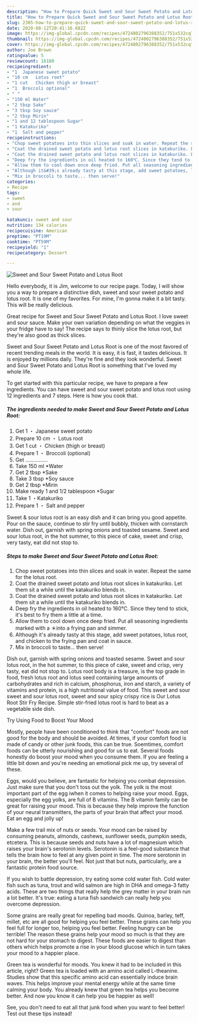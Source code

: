 ```yaml
---
description: "How to Prepare Quick Sweet and Sour Sweet Potato and Lotus Root"
title: "How to Prepare Quick Sweet and Sour Sweet Potato and Lotus Root"
slug: 2305-how-to-prepare-quick-sweet-and-sour-sweet-potato-and-lotus-root
date: 2020-08-12T20:41:16.682Z
image: https://img-global.cpcdn.com/recipes/4724802796388352/751x532cq70/sweet-and-sour-sweet-potato-and-lotus-root-recipe-main-photo.jpg
thumbnail: https://img-global.cpcdn.com/recipes/4724802796388352/751x532cq70/sweet-and-sour-sweet-potato-and-lotus-root-recipe-main-photo.jpg
cover: https://img-global.cpcdn.com/recipes/4724802796388352/751x532cq70/sweet-and-sour-sweet-potato-and-lotus-root-recipe-main-photo.jpg
author: Joe Brown
ratingvalue: 5
reviewcount: 16180
recipeingredient:
- "1  Japanese sweet potato"
- "10 cm   Lotus root"
- "1 cut   Chicken thigh or breast"
- "1  Broccoli optional"
- " "
- "150 ml Water"
- "2 tbsp Sake"
- "3 tbsp Soy sauce"
- "2 tbsp Mirin"
- "1 and 12 tablespoon Sugar"
- "1 Katakuriko"
- "1  Salt and pepper"
recipeinstructions:
- "Chop sweet potatoes into thin slices and soak in water. Repeat the same for the lotus root."
- "Coat the drained sweet potato and lotus root slices in katakuriko. Let them sit a while until the katakuriko blends in."
- "Coat the drained sweet potato and lotus root slices in katakuriko. Let them sit a while until the katakuriko blends in."
- "Deep fry the ingredients in oil heated to 160℃. Since they tend to stick, it&#39;s best to fry them a little at a time."
- "Allow them to cool down once deep fried. Put all seasoning ingredients marked with a ＊into a frying pan and simmer."
- "Although it&#39;s already tasty at this stage, add sweet potatoes, lotus root, and chicken to the frying pan and coat in sauce."
- "Mix in broccoli to taste... then serve!"
categories:
- Recipe
tags:
- sweet
- and
- sour

katakunci: sweet and sour 
nutrition: 134 calories
recipecuisine: American
preptime: "PT19M"
cooktime: "PT59M"
recipeyield: "1"
recipecategory: Dessert

---
```



![Sweet and Sour Sweet Potato and Lotus Root](https://img-global.cpcdn.com/recipes/4724802796388352/751x532cq70/sweet-and-sour-sweet-potato-and-lotus-root-recipe-main-photo.jpg)

Hello everybody, it is Jim, welcome to our recipe page. Today, I will show you a way to prepare a distinctive dish, sweet and sour sweet potato and lotus root. It is one of my favorites. For mine, I'm gonna make it a bit tasty. This will be really delicious.

Great recipe for Sweet and Sour Sweet Potato and Lotus Root. I love sweet and sour sauce. Make your own variation depending on what the veggies in your fridge have to say! The recipe says to thinly slice the lotus root, but they&#39;re also good as thick slices.

Sweet and Sour Sweet Potato and Lotus Root is one of the most favored of recent trending meals in the world. It is easy, it is fast, it tastes delicious. It is enjoyed by millions daily. They're fine and they look wonderful. Sweet and Sour Sweet Potato and Lotus Root is something that I've loved my whole life.


To get started with this particular recipe, we have to prepare a few ingredients. You can have sweet and sour sweet potato and lotus root using 12 ingredients and 7 steps. Here is how you cook that.

<!--inarticleads1-->

##### The ingredients needed to make Sweet and Sour Sweet Potato and Lotus Root:

1. Get 1 ・ Japanese sweet potato
1. Prepare 10 cm  ・ Lotus root
1. Get 1 cut  ・ Chicken (thigh or breast)
1. Prepare 1 ・ Broccoli (optional)
1. Get  ...............
1. Take 150 ml *Water
1. Get 2 tbsp *Sake
1. Take 3 tbsp *Soy sauce
1. Get 2 tbsp *Mirin
1. Make ready 1 and 1/2 tablespoon *Sugar
1. Take 1 ・Katakuriko
1. Prepare 1 ・ Salt and pepper


Sweet &amp; sour lotus root is an easy dish and it can bring you good appetite. Pour on the sauce, continue to stir fry until bubbly, thicken with cornstarch water. Dish out, garnish with spring onions and toasted sesame. Sweet and sour lotus root, in the hot summer, to this piece of cake, sweet and crisp, very tasty, eat did not stop to. 

<!--inarticleads2-->

##### Steps to make Sweet and Sour Sweet Potato and Lotus Root:

1. Chop sweet potatoes into thin slices and soak in water. Repeat the same for the lotus root.
1. Coat the drained sweet potato and lotus root slices in katakuriko. Let them sit a while until the katakuriko blends in.
1. Coat the drained sweet potato and lotus root slices in katakuriko. Let them sit a while until the katakuriko blends in.
1. Deep fry the ingredients in oil heated to 160℃. Since they tend to stick, it&#39;s best to fry them a little at a time.
1. Allow them to cool down once deep fried. Put all seasoning ingredients marked with a ＊into a frying pan and simmer.
1. Although it&#39;s already tasty at this stage, add sweet potatoes, lotus root, and chicken to the frying pan and coat in sauce.
1. Mix in broccoli to taste... then serve!


Dish out, garnish with spring onions and toasted sesame. Sweet and sour lotus root, in the hot summer, to this piece of cake, sweet and crisp, very tasty, eat did not stop to. Lotus root body is a treasure, is the top grade in food, fresh lotus root and lotus seed containing large amounts of carbohydrates and rich in calcium, phosphorus, iron and starch, a variety of vitamins and protein, is a high nutritional value of food. This sweet and sour sweet and sour lotus root, sweet and sour spicy crispy rice is Our Lotus Root Stir Fry Recipe. Simple stir-fried lotus root is hard to beat as a vegetable side dish. 

Try Using Food to Boost Your Mood


Mostly, people have been conditioned to think that "comfort" foods are not good for the body and should be avoided. At times, if your comfort food is made of candy or other junk foods, this can be true. Soemtimes, comfort foods can be utterly nourishing and good for us to eat. Several foods honestly do boost your mood when you consume them. If you are feeling a little bit down and you're needing an emotional pick me up, try several of these.

Eggs, would you believe, are fantastic for helping you combat depression. Just make sure that you don't toss out the yolk. The yolk is the most important part of the egg iwhen it comes to helping raise your mood. Eggs, especially the egg yolks, are full of B vitamins. The B vitamin family can be great for raising your mood. This is because they help improve the function of your neural transmitters, the parts of your brain that affect your mood. Eat an egg and jolly up!

Make a few trail mix of nuts or seeds. Your mood can be raised by consuming peanuts, almonds, cashews, sunflower seeds, pumpkin seeds, etcetera. This is because seeds and nuts have a lot of magnesium which raises your brain's serotonin levels. Serotonin is a feel-good substance that tells the brain how to feel at any given point in time. The more serotonin in your brain, the better you'll feel. Not just that but nuts, particularly, are a fantastic protein food source.

If you wish to battle depression, try eating some cold water fish. Cold water fish such as tuna, trout and wild salmon are high in DHA and omega-3 fatty acids. These are two things that really help the grey matter in your brain run a lot better. It's true: eating a tuna fish sandwich can really help you overcome depression. 

Some grains are really great for repelling bad moods. Quinoa, barley, teff, millet, etc are all good for helping you feel better. These grains can help you feel full for longer too, helping you feel better. Feeling hungry can be terrible! The reason these grains help your mood so much is that they are not hard for your stomach to digest. These foods are easier to digest than others which helps promote a rise in your blood glucose which in turn takes your mood to a happier place.

Green tea is wonderful for moods. You knew it had to be included in this article, right? Green tea is loaded with an amino acid called L-theanine. Studies show that this specific amino acid can essentially induce brain waves. This helps improve your mental energy while at the same time calming your body. You already knew that green tea helps you become better. And now you know it can help you be happier as well!

See, you don't need to eat all that junk food when you want to feel better! Test out  these tips  instead!


